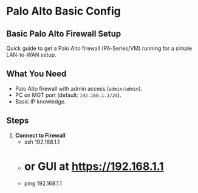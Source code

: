 # Palo Alto Basic Config

## Basic Palo Alto Firewall Setup
Quick guide to get a Palo Alto firewall (PA-Series/VM) running for a simple LAN-to-WAN setup.

## What You Need
- Palo Alto firewall with admin access (`admin/admin`).
- PC on MGT port (default: `192.168.1.1/24`).
- Basic IP knowledge.

## Steps
1. **Connect to Firewall**
   - ssh 192.168.1.1
   - # or GUI at https://192.168.1.1
   - ping 192.168.1.1
